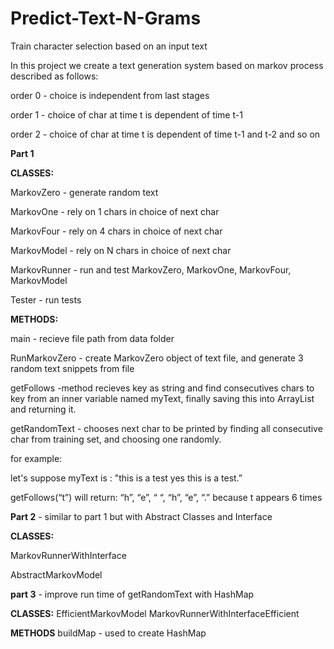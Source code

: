 # Predict-Text-N-Grams

Train character selection based on an input text

In this project we create a text generation system based on markov process described as follows:

order 0 - choice is independent from last stages

order 1 - choice of char at time t is dependent of time t-1

order 2 - choice of char at time t is dependent of time t-1 and t-2
and so on

**Part 1**

**CLASSES:**

MarkovZero - generate random text

MarkovOne - rely on 1 chars in choice of next char

MarkovFour - rely on 4 chars in choice of next char

MarkovModel - rely on N chars in choice of next char

MarkovRunner - run and test MarkovZero, MarkovOne, MarkovFour, MarkovModel

Tester - run tests

**METHODS:**

main - recieve file path from data folder

RunMarkovZero - create MarkovZero object of text file, and generate 3 random text snippets from file

getFollows -method recieves key as string and find consecutives chars to key from an inner variable named myText, finally saving 
this into ArrayList and returning it.

getRandomText - chooses next char to be printed by finding all consecutive char from training set, and choosing one randomly.

for example: 

let's suppose myText is : "this is a test yes this is a test.”

getFollows(“t”) will return: “h”, “e”, “ “, “h”, “e”, “.” because t appears 6 times

**Part 2** - similar to part 1 but with Abstract Classes and Interface

**CLASSES:**

MarkovRunnerWithInterface

AbstractMarkovModel

**part 3** - improve run time of getRandomText with HashMap

**CLASSES:**
EfficientMarkovModel
MarkovRunnerWithInterfaceEfficient

**METHODS**
buildMap - used to create HashMap
